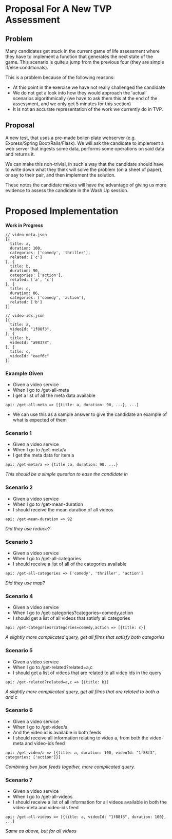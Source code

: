 # Proposal For A New TVP Assessment

## Problem

Many candidates get stuck in the current game of life assessment where they have to implement a function that generates the next state of the game. This scenario is quite a jump from the previous four (they are simple if/else conditionals).

This is a problem because of the following reasons:

- At this point in the exercise we have not really challenged the candidate
- We do not get a look into how they would approach the 'actual' scenarios algorithmically (we have to ask them this at the end of the assessment, and we only get 5 minutes for this section)
- It is not an accurate representation of the work we currently do in TVP.

## Proposal

A new test, that uses a pre-made boiler-plate webserver (e.g. Express/Spring Boot/Rails/Flask). We will ask the candidate to implement a web server that ingests some data, performs some operations on said data and returns it.

We can make this non-trivial, in such a way that the candidate should have to write down what they think will solve the problem (on a sheet of paper), or say to their pair, and then implement the solution.

These notes the candidate makes will have the advantage of giving us more evidence to assess the candidate in the Wash Up session.

# Proposed Implementation

**Work in Progress**

```
// video-meta.json
[{
  title: a,
  duration: 100,
  categories: ['comedy', 'thriller'],
  related: ['c']
}, {
  title: b,
  duration: 90,
  categories: ['action'],
  related: ['a', 'c']
}, {
  title: c,
  duration: 86,
  categories: ['comedy', 'action'],
  related: ['b']
}]
```

```
// video-ids.json
[{
  title: a,
  videoId: "1f88f3",
}, {
  title: b,
  videoId: "a98378",
}, {
  title: c,
  videoId: "eaef6c"
}]
```

### Example Given
- Given a video service
- When I go to /get-all-meta
- I get a list of all the meta data available

`api: /get-all-meta => [{title: a, duration: 90, ...}, ...]`

* We can use this as a sample answer to give the candidate an example of what is expected of them

### Scenario 1
- Given a video service
- When I go to /get-meta/a
- I get the meta data for item a

`api: /get-meta/a => {title :a, duration: 90, ...}`

*This should be a simple question to ease the candidate in*

### Scenario 2
- Given a video service
- When I go to /get-mean-duration
- I should receive the mean duration of all videos

`api: /get-mean-duration => 92`

*Did they use reduce?*

### Scenario 3
- Given a video service
- When I go to /get-all-categories
- I should receive a list of all of the categories available

`api: /get-all-categories => ['comedy', 'thriller', 'action']`

*Did they use map?*

### Scenario 4
- Given a video service
- When I go to /get-categories?categories=comedy,action
- I should get a list of all videos that satisfy all categories

`api: /get-categories?categories=comedy,action => [{title: c}]`

*A slightly more complicated query, get all films that satisfy both categories*

### Scenario 5
- Given a video service
- When I go to /get-related?related=a,c
- I should get a list of videos that are related to all video ids in the query

`api: /get-related?related=a,c => [{title: b}]`

*A slightly more complicated query, get all films that are related to both a and c*

### Scenario 6
- Given a video service
- When I go to /get-video/a
- And the video id is available in both feeds
- I should receive all information relating to video a, from both the video-meta and video-ids feed

`api: /get-video/a => [{title: a, duration: 100, videoId: "1f88f3", categories: ['action']}]`

*Combining two json feeds together, more complicated query.*

### Scenario 7
- Given a video service
- When I go to /get-all-videos
- I should receive a list of all information for all videos available in both the video-meta and video-ids feed

`api: /get-all-videos => [{title: a, videoId: "1f88f3", duration: 100}, ...]`

*Same as above, but for all videos*
